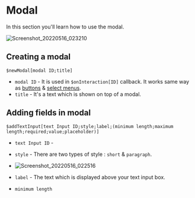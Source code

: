 # Modal
In this section you'll learn how to use the modal.

![Screenshot_20220516_023210](https://user-images.githubusercontent.com/95774950/168493667-bc3154ec-3db4-4453-bce5-67d279e400b6.png)

## Creating a modal
`$newModal[modal ID;title]`
- `modal ID` - It is used in `$onInteraction[ID]` callback. It works same way as [buttons](./buttons.md) & [select menus](./selectmenu.md).
- `title` - It's a text which is shown on top of a modal.

## Adding fields in modal
`$addTextInput[text Input ID;style;label;(minimum length;maximum length;required;value;placeholder)]`
- `text Input ID` -
- `style` -  There are two types of style : ` short ` & ` paragraph `.
- ![Screenshot_20220516_022516](https://user-images.githubusercontent.com/95774950/168493815-9ab58410-f5ca-48af-baed-0f68aade3bc4.png)

- `label` - The text which is displayed above your text input box.
- `minimum length` 
